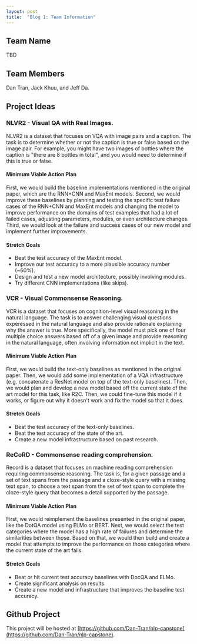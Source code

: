 ```yaml
---
layout: post
title:  "Blog 1: Team Information"
---
```

## Team Name

TBD

## Team Members

Dan Tran, Jack Khuu, and Jeff Da.

## Project Ideas

### NLVR2 - Visual QA with Real Images.

NLVR2 is a dataset that focuses on VQA with image pairs and a caption. The task is to determine whether or not the caption is true or false based on the image pair. For example, you might have two images of bottles where the caption is "there are 8 bottles in total", and you would need to determine if this is true or false.

#### Minimum Viable Action Plan

First, we would build the baseline implementations mentioned in the original paper, which are the RNN+CNN and MaxEnt models. Second, we would improve these baselines by planning and testing the specific test failure cases of the RNN+CNN and MaxEnt models and changing the model to improve performance on the domains of test examples that had a lot of failed cases, adjusting parameters, modules, or even architecture changes. Third, we would look at the failure and success cases of our new model and implement further improvements.

#### Stretch Goals

* Beat the test accuracy of the MaxEnt model.
* Improve our test accuracy to a more plausible accuracy number (~60%).
* Design and test a new model architecture, possibly involving modules. 
* Try different CNN implementations (like skips).

### VCR - Visual Commonsense Reasoning.

VCR is a dataset that focuses on cognition-level visual reasoning in the natural language. The task is to answer challenging visual questions experessed in the natural language and also provide rationale explaining why the answer is true. More specifically, the model must pick one of four multiple choice answers based off of a given image and provide reasoning in the natural language, often involving information not implicit in the text.

#### Minimum Viable Action Plan

First, we would build the text-only baselines as mentioned in the original paper. Then, we would add some implementation of a VQA infrastructure (e.g. concatenate a ResNet model on top of the text-only baselines). Then, we would plan and develop a new model based off the current state of the art model for this task, like R2C. Then, we could fine-tune this model if it works, or figure out why it doesn't work and fix the model so that it does.

#### Stretch Goals

* Beat the test accuracy of the text-only baselines.
* Beat the test accuracy of the state of the art.
* Create a new model infrastructure based on past research.

### ReCoRD - Commonsense reading comprehension.

Record is a dataset that focuses on machine reading comprehension requiring commonsense reasoning. The task is, for a given passage and a set of text spans from the passage and a cloze-style query with a missing text span, to choose a text span from the set of text span to complete the cloze-style query that becomes a detail supported by the passage.

#### Minimum Viable Action Plan

First, we would reimplement the baselines presented in the original paper, like the DotQA model using ELMo or BERT. Next, we would select the test categories where the model has a high rate of failures and determine the similarities between those. Based on that, we would then build and create a model that attempts to improve the performance on those categories where the current state of the art fails.

#### Stretch Goals

* Beat or hit current test accuracy baselines with DocQA and ELMo.
* Create significant analysis on results.
* Create a new model and infrastructure that improves the baseline test accuracy.

## Github Project

This project will be hosted at [https://github.com/Dan-Tran/nlp-capstone](https://github.com/Dan-Tran/nlp-capstone).
